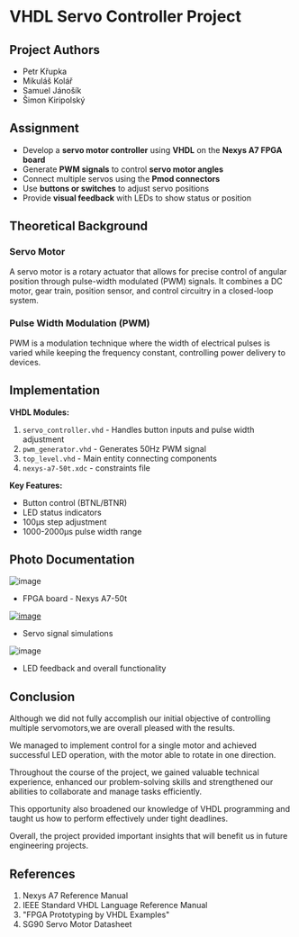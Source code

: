 # VHDL Servo Controller Project

## Project Authors
- Petr Křupka
- Mikuláš Kolář  
- Samuel Jánošík
- Šimon Kiripolský

## Assignment
- Develop a **servo motor controller** using **VHDL** on the **Nexys A7 FPGA board**
- Generate **PWM signals** to control **servo motor angles**
- Connect multiple servos using the **Pmod connectors**
- Use **buttons or switches** to adjust servo positions
- Provide **visual feedback** with LEDs to show status or position

## Theoretical Background

### Servo Motor
A servo motor is a rotary actuator that allows for precise control of angular position through pulse-width modulated (PWM) signals. It combines a DC motor, gear train, position sensor, and control circuitry in a closed-loop system.

### Pulse Width Modulation (PWM)
PWM is a modulation technique where the width of electrical pulses is varied while keeping the frequency constant, controlling power delivery to devices.

## Implementation
**VHDL Modules:**
1. `servo_controller.vhd` - Handles button inputs and pulse width adjustment
2. `pwm_generator.vhd` - Generates 50Hz PWM signal
3. `top_level.vhd` - Main entity connecting components
4. `nexys-a7-50t.xdc` - constraints file

**Key Features:**
- Button control (BTNL/BTNR)
- LED status indicators
- 100μs step adjustment
- 1000-2000μs pulse width range

## Photo Documentation

![image](https://github.com/user-attachments/assets/e4fa4023-e745-453e-9cc3-4c6979350f24)
- FPGA board - Nexys A7-50t


[![image](https://github.com/user-attachments/assets/472040ae-10aa-4354-842a-43292110a0a9)](https://www.codeproject.com/Articles/513169/Servomotor-Control-with-PWM-and-VHDL)
- Servo signal simulations


![image](https://github.com/user-attachments/assets/2afccf1b-1572-4b56-bb81-2f4438c66164)
- LED feedback and overall functionality

## Conclusion
Although we did not fully accomplish our initial objective of controlling multiple servomotors,we are overall pleased with the results.

We managed to implement control for a single motor and achieved successful LED operation, with the motor able to rotate in one direction.

Throughout the course of the project, we gained valuable technical experience, enhanced our problem-solving skills and strengthened our abilities to collaborate and manage tasks efficiently.

This opportunity also broadened our knowledge of VHDL programming and taught us how to perform effectively under tight deadlines.

Overall, the project provided important insights that will benefit us in future engineering projects.

## References
1. Nexys A7 Reference Manual
2. IEEE Standard VHDL Language Reference Manual
3. "FPGA Prototyping by VHDL Examples" 
4. SG90 Servo Motor Datasheet
